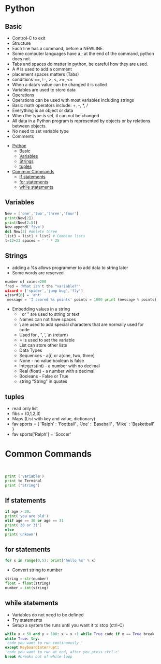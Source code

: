 # Python


## Basic
* Control-C to exit
* Structure
* Each line has a command, before a NEWLINE.
* Some computer languages have a ; at the end of the command, python does not.
* Tabs and spaces do matter in python, be careful how they are used.
* A # is used to add a comment
* placement spaces matters (Tabs)
* conditions ==, !=, >, <, >=, <=
* When a data’s value can be changed it is called
* Variables are used to store data
* Operations
* Operations can be used with most variables including strings
* Basic math operators include: +, -, \*, /
* Everything is an object or data
* When the type is set, it can not be changed
* All data in a Python program is represented by objects or by relations between objects.
* No need to set variable type
* Comments
- [Python](#python)
	- [Basic](#basic)
	- [Variables](#variables)
	- [Strings](#strings)
	- [tuples](#tuples)
- [Common Commands](#common-commands)
	- [If statements](#if-statements)
	- [for statements](#for-statements)
	- [while statements](#while-statements)

## Variables

```Python
New = ['one','two','three','four']
print(New[2])
print(New[2:5])
New.append('five')
del New[2] #delete three
list3 = list1 + list2 # Combine lists
t=12+23 spaces = ' ' * 25
```

## Strings

* adding a %s allows programmer to add data to string later
* Some words are reserved

```Python
number of coins=200
fred = 'What isn't the "variable?"'
wizard = ['spider','jump bug','fly']
wizard[0] = 'ant'
 message = 'I scored %s points' points = 1000 print (message % points)
```

* Embedding values in a string
	* ' or " are used to string or text        
	* Names can not have spaces        
	* \ are used to add special characters that are normally used for code        
	* Used for \, ", ', \n (return)        
	* = is used to set the variable        
	* List can store other lists        
	* Data Types        
	* Sequences - a[i] or a[one, two, three]        
	* None - no value boolean is false        
	* Integers(int) - a number with no decimal        
	* Real (float) - a number with a decimal`        
	* Booleans - False or True        
	* string “String” in quotes

## tuples

* read only list
* fibs = (0,1,2,3)        
* Maps (List with key and value, dictionary)        
* fav sports = { 'Ralph' : 'Football' , 'Joe' : 'Baseball' , 'Mike' : 'Basketball' }        
* fav sports['Ralph'] = 'Soccer'        


# Common Commands
 
```Python        
print ('variable')        
print to Terminal        
print ("String")
```

## If statements

```Python
if age > 20:
print('you are old')
elif age == 30 or age == 31
print('30 or 31')
else
print('unkown')
```

## for statements

```Python
for x in range(0,5): print('hello %s' % x)
```

* Convert string to number        
```python
string = str(number)        
float = float(string)        
number = int(string)        
```

## while statements

* Variables do not need to be defined        
* Try statements        
* Setup a system the runs until you want it to stop (ctrl-C)        
```python
while x < 50 and y < 100: x = x +1 while True code if x == True break                        
while True: try:
'code you want to run continuously '
except KeyboardInterrupt:
'code you want to run at end, after you press ctrl-c'
break #breaks out of while loop
```
